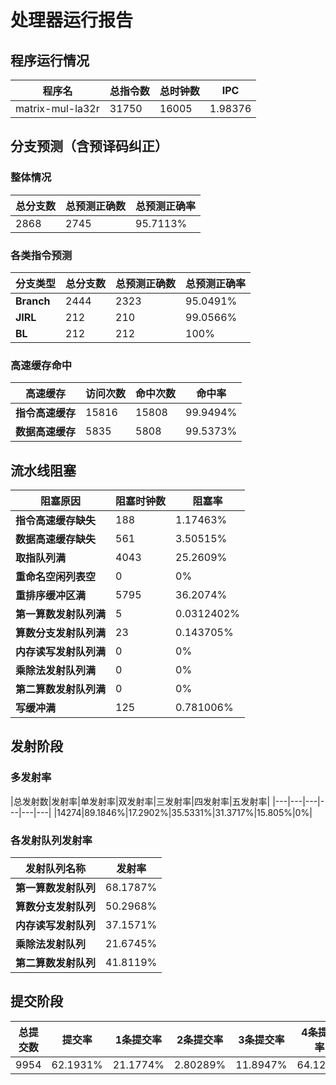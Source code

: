 # 处理器运行报告
## 程序运行情况
|程序名|总指令数|总时钟数|IPC|
|---|---|---|---|
|matrix-mul-la32r|31750|16005|1.98376|

## 分支预测（含预译码纠正）
### 整体情况
|总分支数|总预测正确数|总预测正确率|
|---|---|---|
|2868|2745|95.7113%|

### 各类指令预测
|分支类型|总分支数|总预测正确数|总预测正确率|
|---|---|---|---|
|**Branch**| 2444 | 2323 | 95.0491%|
|**JIRL**| 212 | 210 | 99.0566%|
|**BL**| 212 | 212 | 100%|

### 高速缓存命中
|高速缓存|访问次数|命中次数|命中率|
|---|---|---|---|
|**指令高速缓存**| 15816 | 15808 | 99.9494%|
|**数据高速缓存**| 5835 | 5808 | 99.5373%|
## 流水线阻塞
|阻塞原因|阻塞时钟数|阻塞率|
|---|---|---|
|**指令高速缓存缺失**| 188 | 1.17463%|
|**数据高速缓存缺失**| 561 | 3.50515%|
|**取指队列满**| 4043 | 25.2609%|
|**重命名空闲列表空**|0 | 0%|
|**重排序缓冲区满**|5795 | 36.2074%|
|**第一算数发射队列满**|5 | 0.0312402%|
|**算数分支发射队列满**|23 | 0.143705%|
|**内存读写发射队列满**|0 | 0%|
|**乘除法发射队列满**|0 | 0%|
|**第二算数发射队列满**|0 | 0%|
|**写缓冲满**|125 | 0.781006%|

## 发射阶段
### 多发射率
|总发射数|发射率|单发射率|双发射率|三发射率|四发射率|五发射率|
|---|---|---|---|---|---|
|14274|89.1846%|17.2902%|35.5331%|31.3717%|15.805%|0%|

### 各发射队列发射率
|发射队列名称|发射率|
|---|---|
|**第一算数发射队列**|68.1787%|
|**算数分支发射队列**|50.2968%|
|**内存读写发射队列**|37.1571%|
|**乘除法发射队列**|21.6745%|
|**第二算数发射队列**|41.8119%|

## 提交阶段
|总提交数|提交率|1条提交率|2条提交率|3条提交率|4条提交率|
|---|---|---|---|---|---|
|9954|62.1931%|21.1774%|2.80289%|11.8947%|64.125%|

